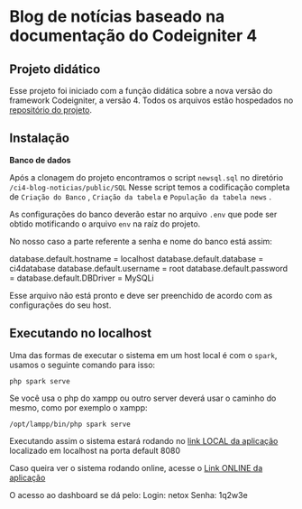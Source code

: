 # Blog de notícias baseado na documentação do Codeigniter 4

## Projeto didático

Esse projeto foi iniciado com a função didática sobre a nova versão do framework Codeigniter, a versão 4.
Todos os arquivos estão hospedados no [repositório do projeto](https://github.com/netoxhoppus/ci4-blog-noticias).


## Instalação

**Banco de dados**

Após a clonagem do projeto encontramos o script `newsql.sql` no diretório `/ci4-blog-noticias/public/SQL`
Nesse script temos a codificação completa de `Criação do Banco` , `Criação da tabela` e `População da tabela news` .

As configurações do banco deverão estar no arquivo `.env` que pode ser obtido motificando o arquivo `env` na raíz do projeto.

No nosso caso a parte referente a senha e nome do banco está assim:

database.default.hostname = localhost
database.default.database = ci4database
database.default.username = root
database.default.password = 
database.default.DBDriver = MySQLi


Esse arquivo não está pronto e deve ser preenchido de acordo com as configurações do seu host.


## Executando no localhost

Uma das formas de executar o sistema em um host local é com o `spark`, usamos o seguinte comando para isso:

`php spark serve`

Se você usa o php do xampp ou outro server deverá usar o caminho do mesmo, como por exemplo o xampp: 

`/opt/lampp/bin/php spark serve`

Executando assim o sistema estará rodando no [link LOCAL da aplicação](http://localhost:8080/home) localizado em localhost na porta default 8080

Caso queira ver o sistema rodando online, acesse o [Link ONLINE da aplicação](http://blogdenoticias.cf/) 

O acesso ao dashboard se dá pelo:
Login: netox
Senha: 1q2w3e
